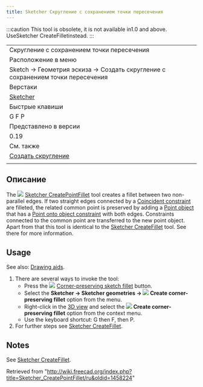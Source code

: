 ```yaml
---
title: Sketcher Скругление с сохранением точки пересечения
---
```

:::caution
This tool is obsolete, it is not available in1.0 and above. UseSketcher CreateFilletinstead.
:::

|  |
| --- |
| Скругление с сохранением точки пересечения |
| Расположение в меню |
| Sketch → Геометрия эскиза → Создать скругление с сохранением точки пересечения |
| Верстаки |
| [Sketcher](/Sketcher_Workbench/ru "Sketcher Workbench/ru") |
| Быстрые клавиши |
| G F P |
| Представлено в версии |
| 0.19 |
| См. также |
| [Создать скругление](/Sketcher_CreateFillet/ru "Sketcher CreateFillet/ru") |
|  |

## Описание

The ![](/images/Sketcher_CreatePointFillet.svg) [Sketcher CreatePointFillet](/Sketcher_CreatePointFillet "Sketcher CreatePointFillet") tool creates a fillet between two non-parallel edges. If two straight edges connected by a [Coincident constraint](/Sketcher_ConstrainCoincident "Sketcher ConstrainCoincident") are filleted, the related common point is preserved by adding a [Point object](/Sketcher_CreatePoint "Sketcher CreatePoint") that has a [Point onto object constraint](/Sketcher_ConstrainPointOnObject "Sketcher ConstrainPointOnObject") with both edges. Constraints connected to the common point are transferred to the new point object. Apart from that this tool is identical to the [Sketcher CreateFillet](/Sketcher_CreateFillet "Sketcher CreateFillet") tool. See there for more information.

## Usage

See also: [Drawing aids](/Sketcher_Workbench#Drawing_aids "Sketcher Workbench").

1. There are several ways to invoke the tool:
   * Press the ![](/images/Sketcher_CreatePointFillet.svg) [Corner-preserving sketch fillet](/Sketcher_CreatePointFillet "Sketcher CreatePointFillet") button.
   * Select the **Sketcher → Sketcher geometries → ![](/images/Sketcher_CreatePointFillet.svg) Create corner-preserving fillet** option from the menu.
   * Right-click in the [3D view](/3D_view "3D view") and select the **![](/images/Sketcher_CreatePointFillet.svg) Create corner-preserving fillet** option from the context menu.
   * Use the keyboard shortcut: G then F, then P.
2. For further steps see [Sketcher CreateFillet](/Sketcher_CreateFillet#Usage "Sketcher CreateFillet").

## Notes

See [Sketcher CreateFillet](/Sketcher_CreateFillet#Notes "Sketcher CreateFillet").

Retrieved from "<http://wiki.freecad.org/index.php?title=Sketcher_CreatePointFillet/ru&oldid=1458224>"